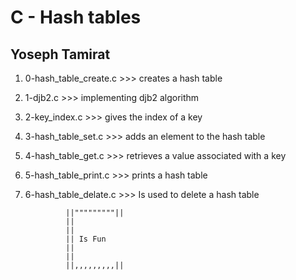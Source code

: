 # C - Hash tables
## Yoseph Tamirat

1. 0-hash_table_create.c >>> creates a hash table
2. 1-djb2.c >>> implementing djb2 algorithm
3. 2-key_index.c >>> gives the index of a key
4. 3-hash_table_set.c >>> adds an element to the hash table
5. 4-hash_table_get.c >>> retrieves a value associated with a key
6. 5-hash_table_print.c >>> prints a hash table
7. 6-hash_table_delate.c >>> Is used to delete a hash table

                ||"""""""""||
                ||
                ||
                || Is Fun
                || 
                ||
                ||,,,,,,,,,||
